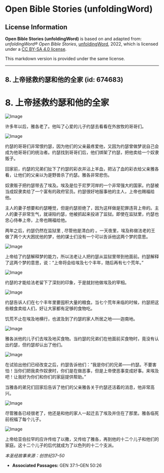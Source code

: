 # Open Bible Stories (unfoldingWord)

## License Information

**Open Bible Stories (unfoldingWord)** is based on and adapted from: _unfoldingWord® Open Bible Stories_, [unfoldingWord](https://unfoldingword.org/utw), 2022, which is licensed under a [CC BY-SA 4.0 license](https://creativecommons.org/licenses/by-sa/4.0/legalcode.en).

This markdown version is provided under the same license.



--------------------------------

## 8. 上帝拯救约瑟和他的全家 (id: 674683)

8\. 上帝拯救约瑟和他的全家
===============

![Image](https://cdn.door43.org/obs/jpg/360px/obs-en-08-01.jpg?direct&)

许多年以后，雅各老了。他叫了心爱的儿子约瑟去看看在外放牧的哥哥们。

![Image](https://cdn.door43.org/obs/jpg/360px/obs-en-08-02.jpg?direct&)

约瑟的哥哥们非常恨约瑟，因为他们的父亲最疼爱他，又因为约瑟曾做梦说自己会成为他哥哥们的统治者。约瑟找到哥哥们后，他们绑架了约瑟，把他卖给一个奴隶贩子。

回家前，约瑟的兄弟们扯下了约瑟的彩衣并沾上羊血，把沾了血的彩衣给父亲雅各看，让他们的父亲以为是野兽杀了约瑟。雅各非常悲伤。

奴隶贩子把约瑟带去了埃及。埃及是位于尼罗河岸的一个非常强大的国家。约瑟被当成奴隶卖给了一个富有的政府官员。约瑟很好地服事他的主人，上帝也赐福给他。

主人的妻子想要和约瑟睡觉，但是约瑟拒绝了，因为这样做是犯罪违背上帝的。主人的妻子非常生气，就诬陷约瑟，他被抓起来投进了监狱。即使在监狱里，约瑟也忠心侍奉上帝，上帝也赐福给他。

两年之后，约瑟仍然在监狱里 , 尽管他是清白的 。一天夜里，埃及称做法老的王做了两个大大困扰他的梦，他的谋士们没有一个可以告诉他这两个梦的意思。

![Image](https://cdn.door43.org/obs/jpg/360px/obs-en-08-07.jpg?direct&)

上帝给了约瑟解释梦的能力，所以法老让人把约瑟从监狱里带到他面前。约瑟解释了这两个梦的意思，说：“上帝将会给埃及七个丰年，随后再有七个荒年。”

![Image](https://cdn.door43.org/obs/jpg/360px/obs-en-08-08.jpg?direct&)

约瑟的才能给法老留下了深刻的印象，于是就封他做埃及的宰相。

![Image](https://cdn.door43.org/obs/jpg/360px/obs-en-08-09.jpg?direct&)

约瑟告诉人们在七个丰年里要囤积大量的粮食。当七个荒年来临的时候，约瑟把这些粮食卖给人们，好让大家都有足够的食物吃。

饥荒不止在埃及地横行，也波及到了约瑟的家人所居之地——迦南地。

![Image](https://cdn.door43.org/obs/jpg/360px/obs-en-08-11.jpg?direct&)

雅各派他的儿子们去埃及地买食物。当约瑟的兄弟们在他面前买食物时，竟没有认出约瑟，但约瑟却认出了他们。

![Image](https://cdn.door43.org/obs/jpg/360px/obs-en-08-12.jpg?direct&)

在试验出他们已经改变之后，约瑟告诉他们：“我是你们的兄弟——约瑟。不要害怕！当你们把我卖作奴隶时，你们是在做恶事，但是上帝使恶事变成好事。来埃及吧！让我好为你们和你们的家庭提供帮助。”

当雅各的弟兄们回家后告诉了他们的父亲雅各关于约瑟还活着的消息，他非常高兴。

![Image](https://cdn.door43.org/obs/jpg/360px/obs-en-08-14.jpg?direct&)

尽管雅各已经很老了，他还是和他的家人一起迁去了埃及并住在了那里。雅各临死前祝福了每个儿子。

![Image](https://cdn.door43.org/obs/jpg/360px/obs-en-08-15.jpg?direct&)

上帝给亚伯拉罕的应许传给了以撒，又传给了雅各，再到他的十二个儿子和他们的家庭。这十二个儿子的后代就成为了以色列的十二个支派。

*本圣经故事来源：创世纪37–50*

* **Associated Passages:** GEN 37:1–GEN 50:26

